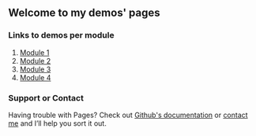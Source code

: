 ## Welcome to my demos' pages


### Links to demos per module
1. [Module 1](https://angemichaella.github.io/seg3125/mod1/index.html)
2. [Module 2](https://angemichaella.github.io/seg3125/mod2/index.html)
3. [Module 3](https://angemichaella.github.io/seg3125/mod3/index.html)
4. [Module 4](https://angemichaella.github.io/seg3125/mod4/index.html)

### Support or Contact

Having trouble with Pages? Check out [Github's documentation](https://docs.github.com/categories/github-pages-basics/) or [contact me](mailto:aniyo066@uottawa.ca) and I’ll help you sort it out.
